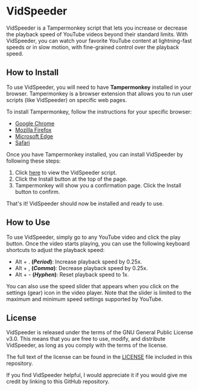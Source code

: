 # VidSpeeder
VidSpeeder is a Tampermonkey script that lets you increase or decrease the playback speed of YouTube videos beyond their standard limits. With VidSpeeder, you can watch your favorite YouTube content at lightning-fast speeds or in slow motion, with fine-grained control over the playback speed.

## How to Install
To use VidSpeeder, you will need to have **Tampermonkey** installed in your browser. Tampermonkey is a browser extension that allows you to run user scripts (like VidSpeeder) on specific web pages.

To install Tampermonkey, follow the instructions for your specific browser:

- [Google Chrome](https://www.tampermonkey.net/index.php?ext=dhdg&browser=chrome)
- [Mozilla Firefox](https://www.tampermonkey.net/index.php?ext=dhdg&browser=firefox)
- [Microsoft Edge](https://www.tampermonkey.net/index.php?ext=dhdg&browser=edge)
- [Safari](https://www.tampermonkey.net/index.php?ext=dhdg&browser=safari)

Once you have Tampermonkey installed, you can install VidSpeeder by following these steps:

1. Click [here](https://greasyfork.org/es/scripts/465888-vidspeeder) to view the VidSpeeder script.
2. Click the Install button at the top of the page.
3. Tampermonkey will show you a confirmation page. Click the Install button to confirm.

That's it! VidSpeeder should now be installed and ready to use.

## How to Use
To use VidSpeeder, simply go to any YouTube video and click the play button. Once the video starts playing, you can use the following keyboard shortcuts to adjust the playback speed:

- Alt + . **(*Period*)**: Increase playback speed by 0.25x.
- Alt + , **(*Comma*)**: Decrease playback speed by 0.25x.
- Alt + - **(*Hyphen*)**: Reset playback speed to 1x.

You can also use the speed slider that appears when you click on the settings (gear) icon in the video player. Note that the slider is limited to the maximum and minimum speed settings supported by YouTube.

## License
VidSpeeder is released under the terms of the GNU General Public License v3.0. This means that you are free to use, modify, and distribute VidSpeeder, as long as you comply with the terms of the license.

The full text of the license can be found in the [LICENSE](https://github.com/DemianAdam/VidSpeeder/blob/main/LICENSE) file included in this repository.

If you find VidSpeeder helpful, I would appreciate it if you would give me credit by linking to this GitHub repository.
